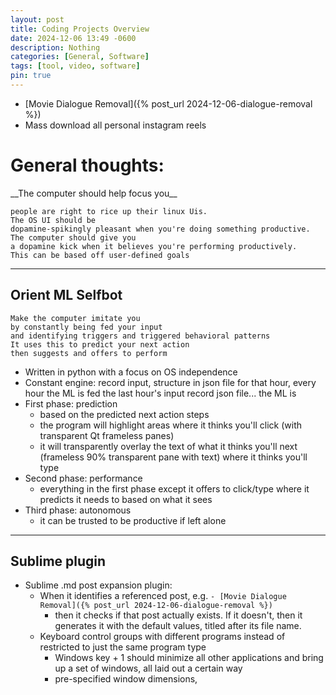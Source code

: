 ```yaml
---
layout: post
title: Coding Projects Overview
date: 2024-12-06 13:49 -0600
description: Nothing
categories: [General, Software]
tags: [tool, video, software]
pin: true
---
```


- [Movie Dialogue Removal]({% post_url 2024-12-06-dialogue-removal %})
- Mass download all personal instagram reels

<h1> General thoughts:</h1>
__The computer should help focus you__

```text
people are right to rice up their linux Uis.
The OS UI should be
dopamine-spikingly pleasant when you're doing something productive.
The computer should give you
a dopamine kick when it believes you're performing productively.
This can be based off user-defined goals
``` 

---

## Orient ML Selfbot
```text
Make the computer imitate you
by constantly being fed your input
and identifying triggers and triggered behavioral patterns
It uses this to predict your next action
then suggests and offers to perform
```
- Written in python with a focus on OS independence
- Constant engine: record input, structure in json file for that hour, every hour the ML is fed the last hour's input record json file... the ML is 
- First phase: prediction
	- based on the predicted next action steps
	- the program will highlight areas where it thinks you'll click (with transparent Qt frameless panes)
	- it will transparently overlay the text of what it thinks you'll next (frameless 90% transparent pane with text) where it thinks you'll type
- Second phase: performance
	- everything in the first phase except it offers to click/type where it predicts it needs to based on what it sees
- Third phase: autonomous
	- it can be trusted to be productive if left alone

---

## Sublime plugin
- Sublime .md post expansion plugin:
	- When it identifies a referenced post, e.g. ``- [Movie Dialogue Removal]({% post_url 2024-12-06-dialogue-removal %})``
		- then it checks if that post actually exists. If it doesn't, then it generates it with the default values, titled after its file name.
	- Keyboard control groups with different programs instead of restricted to just the same program type
		- Windows key + 1 should minimize all other applications and bring up a set of windows, all laid out a certain way
		- pre-specified window dimensions, 